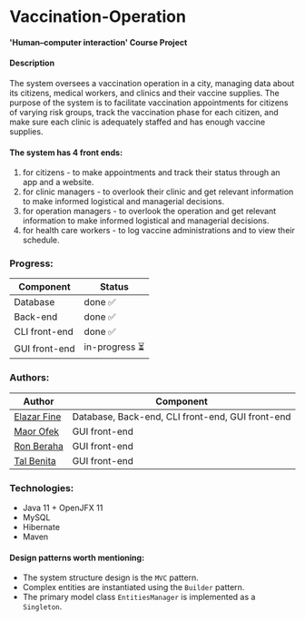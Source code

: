 # Vaccination-Operation
#### 'Human–computer interaction' Course Project

#### Description
The system oversees a vaccination operation in a city, managing data about its citizens, medical workers, and clinics and their vaccine supplies.
The purpose of the system is to facilitate vaccination appointments for citizens of varying risk groups, track the vaccination phase for each citizen, and make sure each clinic is adequately staffed and has enough vaccine supplies.

#### The system has 4 front ends:
1) for citizens - to make appointments and track their status through an app and a website.
2) for clinic managers - to overlook their clinic and get relevant information to make informed logistical and managerial decisions.
3) for operation managers - to overlook the operation and get relevant information to make informed logistical and managerial decisions.
4) for health care workers - to log vaccine administrations and to view their schedule.


### Progress:
| Component     	 | Status        	 |
|-----------------|-----------------|
| Database      	 | done ✅        	 |
| Back-end      	 | done ✅        	 |
| CLI front-end 	 | done ✅        	 |
| GUI front-end 	 | in-progress ⏳ 	 |

### Authors:
| Author                                     	    | Component                                           	 |
|-------------------------------------------------|-------------------------------------------------------|
| [Elazar Fine](https://github.com/Elfein7Night)  | Database, Back-end, CLI front-end, GUI front-end 	    |
| [Maor Ofek](https://github.com/maorofek)        | GUI front-end                                    	    |
| [Ron Beraha](https://github.com/RonBless)       | GUI front-end                                    	    |
| [Tal Benita](https://github.com/TalBenitaKoala) | GUI front-end                                    	    |

### Technologies:
- Java 11 + OpenJFX 11
- MySQL
- Hibernate
- Maven

#### Design patterns worth mentioning:
- The system structure design is the `MVC` pattern.
- Complex entities are instantiated using the `Builder` pattern.
- The primary model class `EntitiesManager` is implemented as a `Singleton`.
